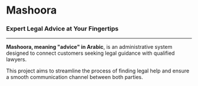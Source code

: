# Mashoora
### Expert Legal Advice at Your Fingertips

---
**Mashoora, meaning "advice" in Arabic**, is an administrative system designed to connect customers seeking legal guidance with qualified lawyers.

This project aims to streamline the process of finding legal help and ensure a smooth communication channel between both parties.